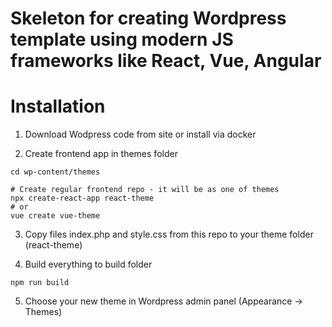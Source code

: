 # Skeleton for creating Wordpress template using modern JS frameworks like React, Vue, Angular

# Installation
1. Download Wodpress code from site or install via docker

2. Create frontend app in themes folder
```shell
cd wp-content/themes

# Create regular frontend repo - it will be as one of themes
npx create-react-app react-theme
# or
vue create vue-theme
```
3. Copy files index.php and style.css from this repo to your theme folder (react-theme)

4. Build everything to build folder
```shell
npm run build
```

5. Choose your new theme in Wordpress admin panel (Appearance -> Themes)
